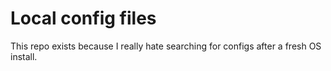 # Local config files

This repo exists because I really hate searching for configs after a fresh OS install.
